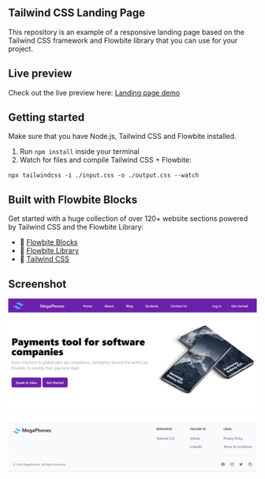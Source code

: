 
## Tailwind CSS Landing Page

This repository is an example of a responsive landing page  based on the Tailwind CSS framework and Flowbite library that you can use for your project.
## Live preview
Check out the live preview here:
[Landing page demo](https://landing-page-pied-beta-79.vercel.app/)
## Getting started
Make sure that you have Node.js, Tailwind CSS and Flowbite installed.
1. Run `npm install` inside your terminal
2. Watch for files and compile Tailwind CSS + Flowbite:
```
npx tailwindcss -i ./input.css -o ./output.css --watch
```
## Built with Flowbite Blocks
Get started with a huge collection of over 120+ website sections powered by Tailwind CSS and the Flowbite Library:
- 🔗 [Flowbite Blocks](https://flowbite.com/blocks/)
- 🔗 [Flowbite Library](https://flowbite.com/docs/getting-started/introduction/)
- 🔗 [Tailwind CSS](https://tailwindcss.com/)
## Screenshot
<a href="img/1.png" rel="some text">![Tailwind CSS Landing Page Demo ](img/1.png)</a>
<a href="img/2.png" rel="some text">![Tailwind CSS Landing Page Demo ](img/2.png)</a>